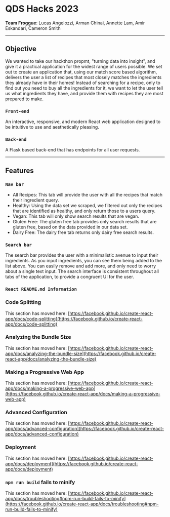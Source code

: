# QDS Hacks 2023

<b>Team Froggue</b>: Lucas Angelozzi, Arman Chinai, Annette Lam, Amir Eskandari, Cameron Smith

---

## Objective

We wanted to take our hackthon propmt, "turning data into insight", and give it a practical application for the widest range of users possible. We set out to create an application that, using our match score based algorithm, delivers the user a list of recipes that most closely matches the ingredients they already have in their homes! Instead of searching for a recipe, only to find out you need to buy all the ingredients for it, we want to let the user tell us what ingredients they have, and provide them with recipes they are most prepared to make.

### `Front-end`

An interactive, responsive, and modern React web application designed to be intuitive to use and aesthetically pleasing.

### `Back-end`

A Flask based back-end that has endpoints for all user requests.

---

## Features

### `Nav bar`

* All Recipes: This tab will provide the user with all the recipes that match their ingredient query.
* Healthy: Using the data set we scraped, we filtered out only the recipes that are identified as healthy, and only return those to a users query.
* Vegan: This tab will only show search results that are vegan.
* Gluten Free: The gluten free tab provides only search results that are gluten free, based on the data provided in our data set.
* Dairy Free: The dairy free tab returns only dairy free search results.

### `Search bar`

The search bar provides the user with a minimalistic avenue to input their ingredients. As you input ingredients, you can see them being added to the list above. You can easily remove and add more, and only need to worry about a single text input. The search interface is consistent throughout all tabs of the application, to provide a congruent UI for the user.

### `React README.md Information`

### Code Splitting

This section has moved here: [https://facebook.github.io/create-react-app/docs/code-splitting](https://facebook.github.io/create-react-app/docs/code-splitting)

### Analyzing the Bundle Size

This section has moved here: [https://facebook.github.io/create-react-app/docs/analyzing-the-bundle-size](https://facebook.github.io/create-react-app/docs/analyzing-the-bundle-size)

### Making a Progressive Web App

This section has moved here: [https://facebook.github.io/create-react-app/docs/making-a-progressive-web-app](https://facebook.github.io/create-react-app/docs/making-a-progressive-web-app)

### Advanced Configuration

This section has moved here: [https://facebook.github.io/create-react-app/docs/advanced-configuration](https://facebook.github.io/create-react-app/docs/advanced-configuration)

### Deployment

This section has moved here: [https://facebook.github.io/create-react-app/docs/deployment](https://facebook.github.io/create-react-app/docs/deployment)

### `npm run build` fails to minify

This section has moved here: [https://facebook.github.io/create-react-app/docs/troubleshooting#npm-run-build-fails-to-minify](https://facebook.github.io/create-react-app/docs/troubleshooting#npm-run-build-fails-to-minify)
